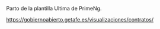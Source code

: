 Parto de la plantilla Ultima de PrimeNg.

https://gobiernoabierto.getafe.es/visualizaciones/contratos/
